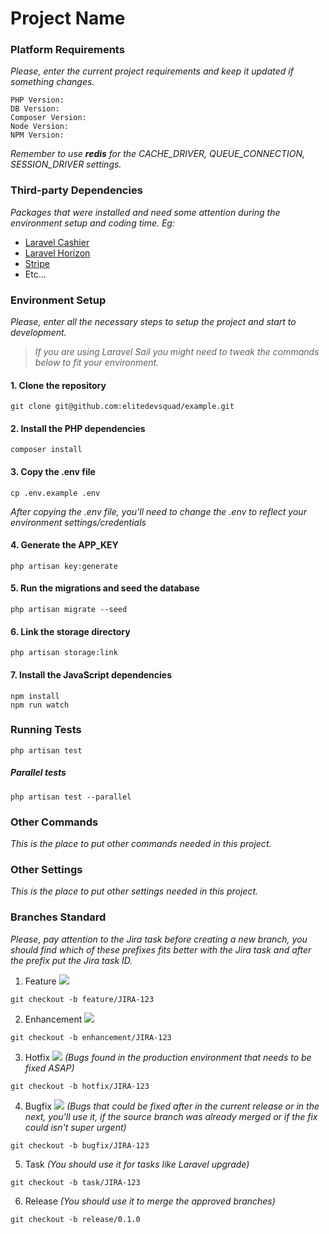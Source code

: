 # Project Name

### Platform Requirements

_Please, enter the current project requirements and keep it updated if something changes._

```text
PHP Version:
DB Version:
Composer Version:
Node Version:
NPM Version:
```

_Remember to use **redis** for the CACHE_DRIVER, QUEUE_CONNECTION, SESSION_DRIVER settings._

### Third-party Dependencies

_Packages that were installed and need some attention during the environment setup and coding time. Eg:_

* [Laravel Cashier](https://github.com/link-to-package)
* [Laravel Horizon](https://github.com/link-to-package)
* [Stripe](https://github.com/link-to-package)
* Etc...

### Environment Setup

_Please, enter all the necessary steps to setup the project and start to development._

> _If you are using Laravel Sail you might need to tweak the commands below to fit your environment._

#### 1. Clone the repository

```shell
git clone git@github.com:elitedevsquad/example.git
```

#### 2. Install the PHP dependencies

```shell
composer install
```

#### 3. Copy the .env file

```shell
cp .env.example .env
```

_After copying the .env file, you'll need to change the .env to reflect your environment settings/credentials_

#### 4. Generate the APP_KEY

```shell
php artisan key:generate
```

#### 5. Run the migrations and seed the database

```shell
php artisan migrate --seed
```

#### 6. Link the storage directory

```shell
php artisan storage:link
```

#### 7. Install the JavaScript dependencies

```shell
npm install
npm run watch
```

### Running Tests

```shell
php artisan test
```

##### Parallel tests

```shell
php artisan test --parallel
```

### Other Commands

_This is the place to put other commands needed in this project._

### Other Settings

_This is the place to put other settings needed in this project._

### Branches Standard

_Please, pay attention to the Jira task before creating a new branch, you should find which of these prefixes fits
better with the Jira task and after the prefix put the Jira task ID._

1. Feature ![](https://team-devsquad.atlassian.net/secure/viewavatar?avatarId=10315&avatarType=issuetype)

```shell
git checkout -b feature/JIRA-123
```

2. Enhancement ![](https://team-devsquad.atlassian.net/secure/viewavatar?avatarId=10318&avatarType=issuetype)

```shell
git checkout -b enhancement/JIRA-123
```

3. Hotfix ![](https://team-devsquad.atlassian.net/secure/viewavatar?avatarId=10303&avatarType=issuetype) _(Bugs found in
   the production environment that needs to be fixed ASAP)_

```shell
git checkout -b hotfix/JIRA-123
```

4. Bugfix ![](https://team-devsquad.atlassian.net/secure/viewavatar?avatarId=10308&avatarType=issuetype) _(Bugs that
   could be fixed after in the current release or in the next, you'll use it, if the source branch was already merged or
   if the fix could isn't super urgent)_

```shell
git checkout -b bugfix/JIRA-123
```

5. Task _(You should use it for tasks like Laravel upgrade)_

```shell
git checkout -b task/JIRA-123
```

6. Release _(You should use it to merge the approved branches)_

```shell
git checkout -b release/0.1.0
```
